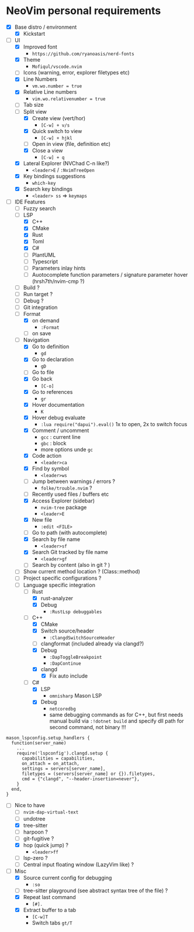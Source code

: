 # NeoVim personal requirements

- [x] Base distro / environment
    - [x] Kickstart
- [ ] UI
    - [x] Improved font
        - `https://github.com/ryanoasis/nerd-fonts`
    - [x] Theme
        - `Mofiqul/vscode.nvim`
    - [ ] Icons (warning, error, explorer filetypes etc)
    - [x] Line Numbers
        - `vm.wo.number = true`
    - [x] Relative Line numbers
        - `vim.wo.relativenumber = true`
    - [ ] Tab size
    - [ ] Split view
        - [x] Create view (vert/hor)
            - `[C-w] + v/s`
        - [x] Quick switch to view
            - `[C-w] + hjkl`
        - [ ] Open in view (file, definition etc)
        - [x] Close a view
            - `[C-w] + q`
    - [x] Lateral Explorer (NVChad C-n like?)
        - `<leader>E` / `:NvimTreeOpen`
    - [x] Key bindings suggestions
        - `which-key`
    - [x] Search key bindings
        - `<leader> ss` => `keymaps`
- [ ] IDE Features
    - [ ] Fuzzy search
    - [ ] LSP
        - [x] C++
        - [x] CMake
        - [x] Rust
        - [x] Toml
        - [x] C#
        - [ ] PlantUML
        - [ ] Typescript
        - [ ] Parameters inlay hints
        - [ ] Auotocomplete function parameters / signature parameter hover (hrsh7th/nvim-cmp ?)
    - [ ] Build ?
    - [ ] Run target ?
    - [ ] Debug ?
    - [ ] Git integration
    - [ ] Format
        - [x] on demand
            - `:Format`
        - [ ] on save    
    - [ ] Navigation
        - [x] Go to definition
            - `gd`
        - [x] Go to declaration
            - `gD`
        - [ ] Go to file
        - [x] Go back
            - `[C-o]`
        - [x] Go to references
            - `gr`
        - [x] Hover documentation
            - `K`
        - [x] Hover debug evaluate
            - `:lua require("dapui").eval()` 1x to open, 2x to switch focus
        - [x] Comment / uncomment 
            - `gcc` : current line
            - `gbc` : block
            - more options unde `gc`
        - [x] Code action
            - `<leader>ca`
        - [x] Find by symbol
            - `<leader>ws`
        - [ ] Jump between warnings / errors ?
            - `folke/trouble.nvim` ?
        - [ ] Recently used files / buffers etc
        - [x] Access Explorer (sidebar)
            - `nvim-tree` package
            - `<leader>E`
        - [x] New file
            - `:edit <FILE>`
        - [ ] Go to path (with autocomplete)
        - [x] Search by file name
            - `<leader>sf`
        - [x] Search Git tracked by file name
            - `<leader>gf`
        - [ ] Search by content (also in git ? )
    - [ ] Show current method location ? (Class::method)
    - [ ] Project specific configurations ?
    - [ ] Language specific integration
        - [ ] Rust
            - [x] rust-analyzer
            - [x] Debug
                - `:RustLsp debuggables`
        - [ ] C++
            - [x] CMake
            - [x] Switch source/header
                - `:ClangdSwitchSourceHeader`
            - [ ] clangformat (included already via clangd?)
            - [x] Debug
                - `:DapToggleBreakpoint`
                - `:DapContinue`
            - [x] clangd
                - [x] Fix auto include
        - [ ] C#
            - [x] LSP
                - `omnisharp` Mason LSP
            - [x] Debug
                - `netcoredbg`
                - same debugging commands as for C++, but first needs manual build via `:!dotnet build` and specify dll path for second command, not binary !!!
```
mason_lspconfig.setup_handlers {
  function(server_name)
    ...
    require('lspconfig').clangd.setup {
      capabilities = capabilities,
      on_attach = on_attach,
      settings = servers[server_name],
      filetypes = (servers[server_name] or {}).filetypes,
      cmd = {"clangd", "--header-insertion=never"},
    }
  end,
}
```

- [ ] Nice to have
    - [ ] `nvim-dap-virtual-text`
    - [ ] undotree
    - [x] tree-sitter
    - [ ] harpoon ? 
    - [ ] git-fugitive ?
    - [x] hop (quick jump) ?
        - `<leader>ff`
    - [ ] lsp-zero ?
    - [ ] Central input floating window (LazyVim like) ?
- [ ] Misc
    - [x] Source current config for debugging
        - `:so`
    - [ ] tree-sitter playground (see abstract syntax tree of the file) ?
    - [x] Repeat last command
        - `[#].`
    - [x] Extract buffer to a tab
        - `[C-w]T`
        - Switch tabs `gt/T`
